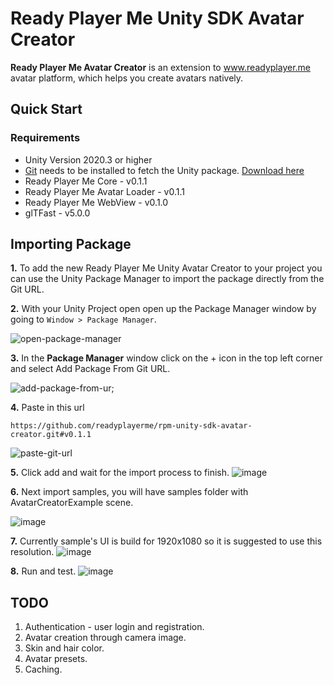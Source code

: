 # Ready Player Me Unity SDK Avatar Creator

**Ready Player Me Avatar Creator** is an extension to www.readyplayer.me avatar platform, which helps you create avatars natively.

## Quick Start

### Requirements
- Unity Version 2020.3 or higher
- [Git](https://git-scm.com) needs to be installed to fetch the Unity package. [Download here](https://git-scm.com/downloads)
- Ready Player Me Core - v0.1.1
- Ready Player Me Avatar Loader - v0.1.1
- Ready Player Me WebView - v0.1.0
- glTFast - v5.0.0

## Importing Package

**1.** To add the new Ready Player Me Unity Avatar Creator to your project you can use the Unity Package Manager to import the package directly from the Git URL.

**2.** With your Unity Project open open up the Package Manager window by going to `Window > Package Manager`.

![open-package-manager](https://user-images.githubusercontent.com/7085672/206432665-da233187-06ad-40b5-a25e-660c97d6726f.png)

**3.** In the **Package Manager** window click on the + icon in the top left corner and select Add Package From Git URL.

![add-package-from-ur;](https://user-images.githubusercontent.com/7085672/206432698-8ecde741-4259-486f-9c77-d63fbc9a6cde.png)

**4.** Paste in this url

`https://github.com/readyplayerme/rpm-unity-sdk-avatar-creator.git#v0.1.1`

![paste-git-url](https://user-images.githubusercontent.com/7085672/206432731-f9e0d161-7843-4d6e-8851-47b1f3bfb3bc.png)

**5.** Click add and wait for the import process to finish.
![image](https://user-images.githubusercontent.com/1121080/216085330-d09e1578-5192-4900-8dd5-27264acec484.png)

**6.** Next import samples, you will have samples folder with AvatarCreatorExample scene.

![image](https://user-images.githubusercontent.com/1121080/216086222-a5165359-e660-45fa-895a-b7fed7dd70d6.png)

**7.** Currently sample's UI is build for 1920x1080 so it is suggested to use this resolution.
![image](https://user-images.githubusercontent.com/1121080/216086844-b94b0d6e-808c-48dd-9cd1-ca7b394fa4fd.png)

**8.** Run and test.
![image](https://user-images.githubusercontent.com/1121080/216086593-df4a9e24-25c1-42d6-8b7f-4946352fdebb.png)

## TODO

1. Authentication - user login and registration.
2. Avatar creation through camera image.
3. Skin and hair color.
4. Avatar presets.
5. Caching.
